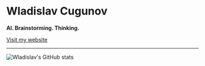 # Wladislav Cugunov

**AI. Brainstorming. Thinking.**

[Visit my website](https://wlacu.com)

---

![Wladislav's GitHub stats](https://github-readme-stats.vercel.app/api?username=Wladastic&show_icons=true&theme=radical)

